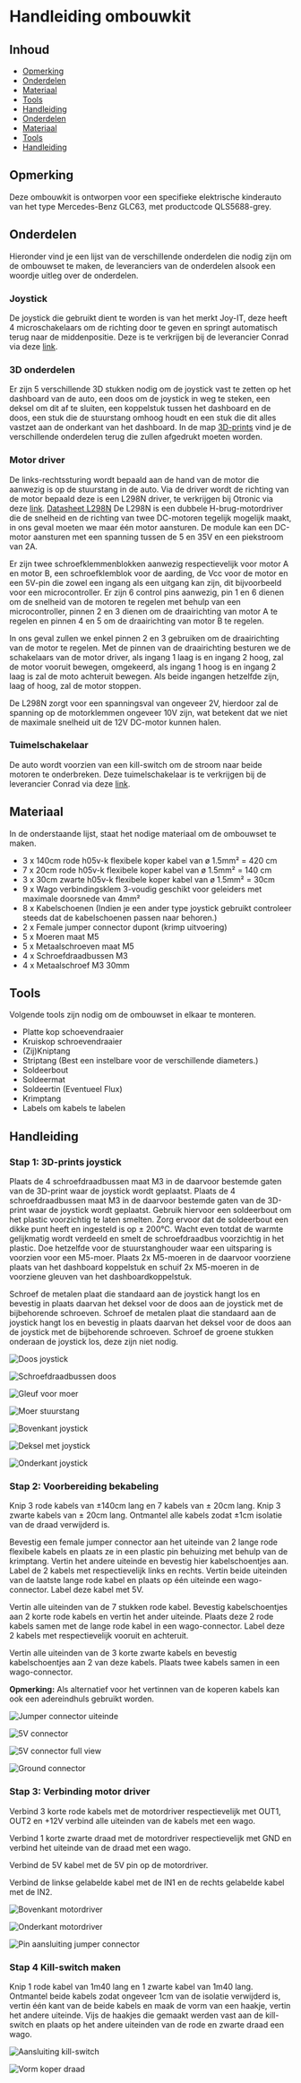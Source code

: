 # Handleiding ombouwkit

## Inhoud

* [Opmerking](#opmerking)
* [Onderdelen](#onderdelen)
* [Materiaal](#materiaal)
* [Tools](#tools)
* [Handleiding](#handleiding)
* [Onderdelen](#onderdelen)
* [Materiaal](#materiaal)
* [Tools](#tools)
* [Handleiding](#handleiding)

## Opmerking

Deze ombouwkit is ontworpen voor een specifieke elektrische kinderauto van het type Mercedes-Benz GLC63, met productcode QLS5688-grey.

## Onderdelen

Hieronder vind je een lijst van de verschillende onderdelen die nodig zijn om de ombouwset te maken, de leveranciers van de onderdelen alsook een woordje uitleg over de onderdelen.

### Joystick

De joystick die gebruikt dient te worden is van het merkt Joy-IT, deze heeft 4 microschakelaars om de richting door te geven en springt automatisch terug naar de middenpositie. Deze is te verkrijgen bij de leverancier Conrad via deze [link](https://www.conrad.be/nl/p/joy-it-arcade-joystick-professional-8-invoerapparaat-geschikt-voor-arduino-banana-pi-cubieboard-pcduino-raspberry-p-1555268.html?utm_source=google&utm_medium=surfaces&utm_campaign=shopping-feed&utm_content=free-google-shopping-clicks&utm_term=1555268&refresh=true).

### 3D onderdelen

Er zijn 5 verschillende 3D stukken nodig om de joystick vast te zetten op het dashboard van de auto, een doos om de joystick in weg te steken, een deksel om dit af te sluiten, een koppelstuk tussen het dashboard en de doos, een stuk die de stuurstang omhoog houdt en een stuk die dit alles vastzet aan de onderkant van het dashboard. In de map [3D-prints](../3D-prints/) vind je de verschillende onderdelen terug die zullen afgedrukt moeten worden.

### Motor driver

De links-rechtssturing wordt bepaald aan de hand van de motor die aanwezig is op de stuurstang in de auto. Via de driver wordt de richting van de motor bepaald deze is een L298N driver, te verkrijgen bij Otronic via deze [link](https://www.otronic.nl/nl/l298n-motor-driver-board-rood.html). [Datasheet L298N](DatasheetL298_H_Bridge.pdf)
De L298N is een dubbele H-brug-motordriver die de snelheid en de richting van twee DC-motoren tegelijk mogelijk maakt, in ons geval moeten we maar één motor aansturen. De module kan een DC-motor aansturen met een spanning tussen de 5 en 35V en een piekstroom van 2A.

Er zijn twee schroefklemmenblokken aanwezig respectievelijk voor motor A en motor B, een schroefklemblok voor de aarding, de Vcc voor de motor en een 5V-pin die zowel een ingang als een uitgang kan zijn, dit bijvoorbeeld voor een microcontroller. Er zijn 6 control pins aanwezig, pin 1 en 6 dienen om de snelheid van de motoren te regelen met behulp van een microcontroller, pinnen 2 en 3 dienen om de draairichting van motor A te regelen en pinnen 4 en 5 om de draairichting van motor B te regelen.

In ons geval zullen we enkel pinnen 2 en 3 gebruiken om de draairichting van de motor te regelen. Met de pinnen van de draairichting besturen we de schakelaars van de motor driver, als ingang 1 laag is en ingang 2 hoog, zal de motor vooruit bewegen, omgekeerd, als ingang 1 hoog is en ingang 2 laag is zal de moto achteruit bewegen. Als beide ingangen hetzelfde zijn, laag of hoog, zal de motor stoppen.

De L298N zorgt voor een spanningsval van ongeveer 2V, hierdoor zal de spanning op de motorklemmen ongeveer 10V zijn, wat betekent dat we niet de maximale snelheid uit de 12V DC-motor kunnen halen.

### Tuimelschakelaar

De auto wordt voorzien van een kill-switch om de stroom naar beide motoren te onderbreken.
Deze tuimelschakelaar is te verkrijgen bij de leverancier Conrad via deze [link](https://www.conrad.be/nl/p/tru-components-1587664-tc-r13-2-05-tuimelschakelaar-250-v-ac-1-5-a-1x-uit-aan-continu-1-stuk-s-1587664.html?utm_source=google&utm_medium=surfaces&utm_campaign=shopping-feed&utm_content=free-google-shopping-clicks&utm_term=1587664&adcampaign=google&tid=16860426636_pla-1587664&gad_source=1&gclid=CjwKCAiAivGuBhBEEiwAWiFmYbr98urP1hYvNQBoRcFG0IOoJQFPxab4w2YgbCKT6JE00yVvjM9n6RoC2s0QAvD_BwE).

## Materiaal

In de onderstaande lijst, staat het nodige materiaal om de ombouwset te maken.

* 3 x 140cm rode h05v-k flexibele koper kabel van ø 1.5mm²  = 420 cm
* 7 x 20cm rode h05v-k flexibele koper kabel van ø 1.5mm²  = 140 cm
* 3 x 30cm zwarte h05v-k flexibele koper kabel van  ø 1.5mm² = 30cm
* 9 x Wago verbindingsklem 3-voudig  geschikt voor geleiders met maximale doorsnede van 4mm²
* 8 x Kabelschoenen (Indien je een ander type joystick gebruikt controleer steeds dat de kabelschoenen passen naar behoren.)
* 2 x Female jumper connector dupont (krimp uitvoering)
* 5 x Moeren maat M5
* 5 x Metaalschroeven maat M5
* 4 x Schroefdraadbussen M3
* 4 x Metaalschroef M3 30mm

## Tools

Volgende tools zijn nodig om de ombouwset in elkaar te monteren.

* Platte kop schoevendraaier
* Kruiskop schroevendraaier
* (Zij)Kniptang
* Striptang (Best een instelbare voor de verschillende diameters.)
* Soldeerbout
* Soldeermat
* Soldeertin (Eventueel Flux)
* Krimptang
* Labels om kabels te labelen

## Handleiding

### Stap 1: 3D-prints joystick

Plaats de 4 schroefdraadbussen maat M3 in de daarvoor bestemde gaten van de 3D-print waar de joystick wordt geplaatst.
Plaats de 4 schroefdraadbussen maat M3 in de daarvoor bestemde gaten van de 3D-print waar de joystick wordt geplaatst.
Gebruik hiervoor een soldeerbout om het plastic voorzichtig te laten smelten.
Zorg ervoor dat de soldeerbout een dikke punt heeft en ingesteld is op ± 200°C.
Wacht even totdat de warmte gelijkmatig wordt verdeeld en smelt de schroefdraadbus voorzichtig in het plastic.
Doe hetzelfde voor de stuurstanghouder waar een uitsparing is voorzien voor een M5-moer.
Plaats 2x M5-moeren in de daarvoor voorziene plaats van het dashboard koppelstuk en schuif 2x M5-moeren in de voorziene gleuven van het dashboardkoppelstuk.

Schroef de metalen plaat die standaard aan de joystick hangt los en bevestig in plaats daarvan het deksel voor de doos aan de joystick met de bijbehorende schroeven.
Schroef de metalen plaat die standaard aan de joystick hangt los en bevestig in plaats daarvan het deksel voor de doos aan de joystick met de bijbehorende schroeven.
Schroef de groene stukken onderaan de joystick los, deze zijn niet nodig.

![Doos joystick](/Images/DoosJoystick.png "Doos met alle schroefdraadbussen")

![Schroefdraadbussen doos](/Images/SchroefdraadCloseUp.png "Close-up schroefdraadbussen")

![Gleuf voor moer](/Images/GleufjesMoeren.png "Gleuven voorzien voor moeren")

![Moer stuurstang](/Images/MoerStuurstang.png "Vastgezette moer stuurstang")

![Bovenkant joystick](/Images/BovenkantJoystick.png "Bovenkant joystick met metalen plaat")

![Deksel met joystick](/Images/DekselJoystick.png "Deksel voor de doos op de joystick")

![Onderkant joystick](/Images/OnderkantJoystick.png "Onderkant joystick groene stukken voor richtingbepaling")

### Stap 2: Voorbereiding bekabeling

Knip 3 rode kabels van ±140cm lang en 7 kabels van ± 20cm lang.
Knip 3 zwarte kabels van ± 20cm lang.
Ontmantel alle kabels zodat ±1cm isolatie van de draad verwijderd is.

Bevestig een female jumper connector aan het uiteinde van 2 lange rode flexibele kabels en plaats ze in een plastic pin behuizing met behulp van de krimptang.
Vertin het andere uiteinde en bevestig hier kabelschoentjes aan. Label de 2 kabels met respectievelijk links en rechts.
Vertin beide uiteinden van de laatste lange rode kabel en plaats op één uiteinde een wago-connector. Label deze kabel met 5V.

Vertin alle uiteinden van de 7 stukken rode kabel. Bevestig kabelschoentjes aan 2 korte rode kabels en vertin het ander uiteinde.
Plaats deze 2 rode kabels samen met de lange rode kabel in een wago-connector.
Label deze 2 kabels met respectievelijk vooruit en achteruit.

Vertin alle uiteinden van de 3 korte zwarte kabels en bevestig kabelschoentjes aan 2 van deze kabels. Plaats twee kabels samen in een wago-connector.

**Opmerking:**
Als alternatief voor het vertinnen van de koperen kabels kan ook een adereindhuls gebruikt worden.

![Jumper connector uiteinde](/Images/JumperConnector.png "Twee jumper connectors")

![5V connector](/Images/Wago5V.png "Wago om de 5V door te lussen")

![5V connector full view](/Images/Wago5VFullView.png "Wago om de 5V door te lussen")

![Ground connector](/Images/WagoGroundCloseUp.png "Wago om de ground door te lussen")

### Stap 3: Verbinding motor driver

Verbind 3 korte rode kabels met de motordriver respectievelijk met OUT1, OUT2 en +12V verbind alle uiteinden van de kabels met een wago.

Verbind 1 korte zwarte draad met de motordriver respectievelijk met GND en verbind het uiteinde van de draad met een wago.

Verbind de 5V kabel met de 5V pin op de motordriver.

Verbind de linkse gelabelde kabel met de IN1 en de rechts gelabelde kabel met de IN2.

![Bovenkant motordriver](/Images/MotorDriverFront.png "Bovenaanzicht motordriver")

![Onderkant motordriver](/Images/MotorDriverBack.png "Onderaanzicht motordriver")

![Pin aansluiting jumper connector](/Images/ConnectIN1-IN2.png "Vooraanzicht motordriver")

### Stap 4 Kill-switch maken

Knip 1 rode kabel van 1m40 lang en 1 zwarte kabel van 1m40 lang.
Ontmantel beide kabels zodat ongeveer 1cm van de isolatie verwijderd is, vertin één kant van de beide kabels en maak de vorm van een haakje, vertin het andere uiteinde.
Vijs de haakjes die gemaakt werden vast aan de kill-switch en plaats op het andere uiteinden van de rode en zwarte draad een wago.

![Aansluiting kill-switch](/Images/BekabelingKillSwitch.png "Aansluiting kabels killswitch")

![Vorm koper draad](/Images/VormKabelKillSwitch.png "Vorm haakje koper draad")


